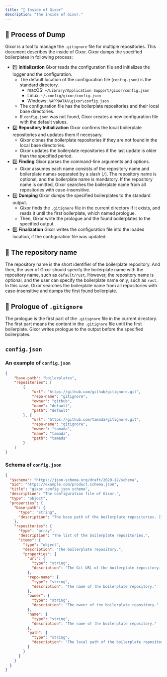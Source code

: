 ```yaml
---
title: "🦏 Inside of Gixor"
description: "The inside of Gixor."
---
```


## 🚶 Process of Dump

Gixor is a tool to manage the `.gitignore` file for multiple repositories.
This document describes the inside of Gixor.
Gixor dumps the specified boilerplates in following process:

* 1️⃣ **Initialization** Gixor reads the configuration file and initializes the logger and the configuration.
  * The default location of the configuration file (`config.json`) is the standard directory.
    * macOS: `~/Library/Application Support/gixor/config.json`
    * Linux: `~/.config/gixor/config.json`
    * Windows: `%APPDATA%\gixor\config.json`
  * The configuration file has the boilerplate repositories and their local base directories.
  * If `config.json` was not found, Gixor creates a new configuration file with the default values.
* 2️⃣ **Repository Initialization** Gixor confirms the local boilerplate repositories and updates them if necessary.
  * Gixor clones the boilerplate repositories if they are not found in the local base directories.
  * Gixor updates the boilerplate repositories if the last update is older than the specified period.
* 3️⃣ **Finding** Gixor parses the command-line arguments and options.
  * Gixor assumes each name consists of the repository name and boilerplate names separated by a slash (`/`).  The repository name is optional, and the boilerplate name is mandatory.
    If the repository name is omitted, Gixor searches the boilerplate name from all repositories with case-insensitive.
* 4️⃣ **Dumping** Gixor dumps the specified boilerplates to the standard output.
  * Gixor finds the `.gitignore` file in the current directory if it exists,
    and reads it until the first boilerplate, which named prologue.
  * Then, Gixor write the prologue and the found boilerplates to the specified output.
* 5️⃣ **Finalization** Gixor writes the configuration file into the loaded location, if the configuration file was updated.

## 📛 The repository name

The repository name is the short identifier of the boilerplate repository.
And then, the user of Gixor should specify the boilerplate name with the repository name, such as `default/rust`.
However, the repository name is optional, and the user can specify the boilerplate name only, such as `rust`.
In this case, Gixor searches the boilerplate name from all repositories with case-insensitive
and dumps the first found boilerplate.

## 🌱 Prologue of `.gitignore`

The prologue is the first part of the `.gitignore` file in the current directory.
The first part means the content in the `.gitignore` file until the first boilerplate.
Gixor writes prologue to the output before the specified boilerplates.

## `config.json`

### An example of `config.json`

```json
{
    "base-path": "boilerplates",
    "repositories": [
        {
            "url": "https://github.com/github/gitignore.git",
            "repo-name": "gitignore",
            "owner": "github",
            "name": "default",
            "path": "default"
        }, {
            "url": "https://github.com/tamada/gitignore.git",
            "repo-name": "gitignore",
            "owner": "tamada",
            "name": "tamada",
            "path": "tamada"
        }
    ]
}
```

### Schema of `config.json`

```json
{
  "$schema": "https://json-schema.org/draft/2020-12/schema",
  "$id": "https://example.com/product.schema.json",
  "title": "gixor config json schema",
  "description": "The configuration file of Gixor.",
  "type": "object",
  "properties": {
    "base-path": {
      "type": "string",
      "description": "The base path of the boilerplate repositories. If this path is forms in the relative path, the relatively from this configuration path."
    },
    "repositories": {
      "type": "array",
      "description": "The list of the boilerplate repositories.",
      "items": {
        "type": "object",
        "description": "The boilerplate repository.",
        "properties": {
          "url": {
            "type": "string",
            "description": "The Git URL of the boilerplate repository. The URL should forms in <PROTOCOL://HOST/OWNER/REPO-NAME>."
          },
          "repo-name": {
            "type": "string",
            "description": "The name of the boilerplate repository."
          },
          "owner": {
            "type": "string",
            "description": "The owner of the boilerplate repository."
          },
          "name": {
            "type": "string",
            "description": "The name of the boilerplate repository."
          },
          "path": {
            "type": "string",
            "description": "The local path of the boilerplate repository relatively from the base path defined in this configuration file."
          }
        }
      }
    }
  }
}
```